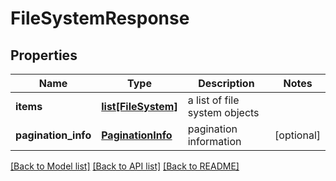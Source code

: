 # FileSystemResponse

## Properties
Name | Type | Description | Notes
------------ | ------------- | ------------- | -------------
**items** | [**list[FileSystem]**](FileSystem.md) | a list of file system objects |
**pagination_info** | [**PaginationInfo**](PaginationInfo.md) | pagination information | [optional]

[[Back to Model list]](index.md#documentation-for-models) [[Back to API list]](index.md#documentation-for-api-endpoints) [[Back to README]](index.md)


